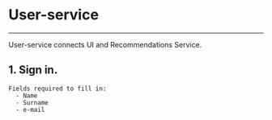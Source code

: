 # User-service

---

User-service connects UI and Recommendations Service.
## 1. Sign in.
    Fields required to fill in:
      - Name
      - Surname
      - e-mail
